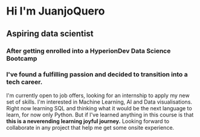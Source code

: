 # Hi I'm JuanjoQuero


## Aspiring data scientist 

### After getting enrolled into a HyperionDev Data Science Bootcamp 
### I've found a fulfilling passion and decided to transition into a tech career.

I'm currently open to job offers, looking for an internship to apply my new set of skills.
I'm interested in Machine Learning, AI and Data visualisations. 
Right now learning SQL and thinking what it would be the next language to learn, for now only Python.
But if I've learned anything in this course is that **this is a neverending learning joyful journey.**
Looking forward to collaborate in any project that help me get some onsite experience.  

